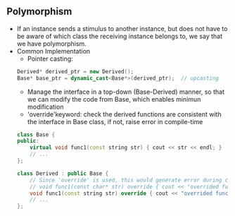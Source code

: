 ## Polymorphism
* If an instance sends a stimulus to another instance, but does not have to be aware of which class the receiving instance belongs to, we say that we have polymorphism.
* Common Implementation
  * Pointer casting:
  ``` c++
  Derived* derived_ptr = new Derived();
  Base* base_ptr = dynamic_cast<Base*>(derived_ptr);  // upcasting
  ```
  * Manage the interface in a top-down (Base-Derived) manner, so that we can modify the code from Base, which enables minimun modification
  * 'override'keyword: check the derived functions are consistent with the interface in Base class, if not, raise error in compile-time
  ``` c++
  class Base {
  public:
      virtual void func1(const string str) { cout << str << endl; }
      // ...
  };

  class Derived : public Base {
      // Since 'override' is used, this would generate error during compilation, because it is not consistent with Base::func1(const string str)
      // void func1(const char* str) override { cout << "overrided func1 of Derived: " << str << endl; }
      void func1(const string str) override { cout << "overrided func1 of Derived: " << str << endl; }
      // ...
  };
  ```

